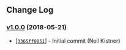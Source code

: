 ## Change Log

### [v1.0.0](https://github.com/wyze/gatsby-plugin-google-analytics/releases/tag/v1.0.0) (2018-05-21)

* [[`3365ff0851`](https://github.com/wyze/gatsby-plugin-google-analytics/commit/3365ff0851)] - Initial commit (Neil Kistner)

